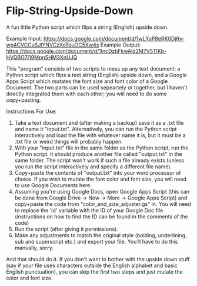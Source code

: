 # Flip-String-Upside-Down
A fun little Python script which flips a string (English) upside down.

Example Input: https://docs.google.com/document/d/1wLYuP8eRK0Dj6v-wp4CVCCuSJlYNVCzXoTouOC5Xw4s
Example Output: https://docs.google.com/document/d/1lncDzbFkwAld2M7V5TlKb-HVQBO7I19MpnSHM3XnUJQ

This "program" consists of two scripts to mess up any text document: a Python script which flips a text string (English) upside down,
and a Google Apps Script which mutates the font size and font color of a Google Document. The two parts can be used sepeartely or together,
but I haven't directly integrated them with each other; you will need to do some copy+pasting.

Instructions For Use:
1. Take a text document and (after making a backup) save it as a .txt file and name it "input.txt". Alternatively, you can run the Python
   script interactively and load the file with whatever name it is, but it must be a .txt file or weird things will probably happen.
2. With your "input.txt" file in the same folder as the Python script, run the Python script. It should produce another file called
   "output.txt" in the same folder. The script won't work if such a file already exists (unless you run the script interactively and
   specify a different file name).
3. Copy+paste the contents of "output.txt" into your word processor of choice. If you wish to mutate the font color and font size, you
   will need to use Google Documents here.
4. Assuming you're using Google Docs, open Google Apps Script (this can be done from Google Drive -> New -> More -> Google Apps Script)
   and copy+paste the code from "color_and_size_adjuster.gs" in. You will need to replace the 'id' variable with the ID of your Google
   Doc file (instructions on how to find the ID can be found in the comments of the code)
5. Run the script (after giving it permissions).
6. Make any adjustments to match the original style (bolding, underlining, sub and superscript etc.) and export your file. You'll have
   to do this manually, sorry.

And that should do it. If you don't want to bother with the upside down stuff (say if your file uses characters outside the English
alphabet and basic English punctuation), you can skip the first two steps and just mutate the color and font size.
